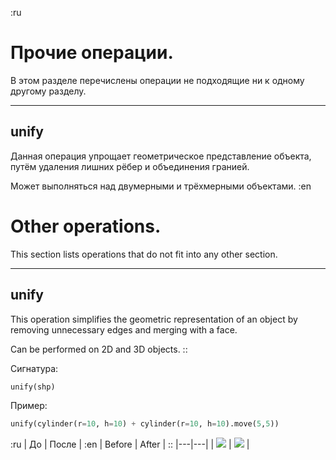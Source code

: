 :ru
# Прочие операции.

В этом разделе перечислены операции не подходящие ни к одному другому разделу.

---
## unify
Данная операция упрощает геометрическое представление объекта, путём удаления лишних рёбер и объединения гранией.

Может выполняться над двумерными и трёхмерными объектами.
:en
# Other operations.

This section lists operations that do not fit into any other section.

---
## unify
This operation simplifies the geometric representation of an object by removing unnecessary edges and merging with a face.

Can be performed on 2D and 3D objects. 
::

Сигнатура:
```python
unify(shp)
```

Пример:
```python
unify(cylinder(r=10, h=10) + cylinder(r=10, h=10).move(5,5))
```
:ru
| До | После |
:en
| Before | After |
::
|---|---|
| ![](../images/generic/unify0.png) | ![](../images/generic/unify1.png) |
